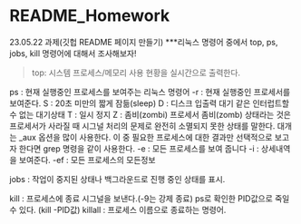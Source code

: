 # README_Homework
23.05.22 과제(깃헙 README 페이지 만들기)
***리눅스 명령어 중에서 top, ps, jobs, kill 명령어에 대해서 조사해보자!
>top: 시스템 프로세스/메모리 사용 현황을 실시간으로 출력한다.

ps : 현재 실행중인 프로세스를 보여주는 리눅스 명령어 
	-r : 현재 실행중인 프로세서를 보여준다.
	S : 20초 미만의 짧게 잠듦(sleep) 
	D : 디스크 입출력 대기 같은 인터럽트할 수 없는 대기상태 
	T : 일시 정지 
	Z : 좀비(zombi) 프로세서
	좀비(zomb) 상태라는 것은 프로세서가 사라질 때 시그널 처리의 문제로 완전히 
	소멸되지 못한 상태를 말한다.
	대개는 _aux 옵션을 많이 사용한다. 이 중 필요한 프로세스에 대한 결과만 선택적으로
	보고자 한다면 grep 명령을 같이 사용한다. 
	-e : 모든 프로세스를 보여 줍니다
	-i : 상세내역을 보여준다.
	-ef : 모든 프로세스의 모든정보

jobs : 작업이 중지된 상태나 백그라운드로 진행 중인 상태를 표시.

kill : 프로세스에 종료 시그널을 보낸다.(-9는 강제 종료)
	ps로 확인한 PID값으로 죽일 수 있다.
	(kill -PID값)
killall : 프로세스 이름으로 종료하는 명령어.
